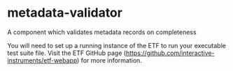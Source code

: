 # metadata-validator
A component which validates metadata records on completeness

You will need to set up a running instance of the ETF to run your executable test suite file. Visit the ETF GitHub page (https://github.com/interactive-instruments/etf-webapp) for more information.
